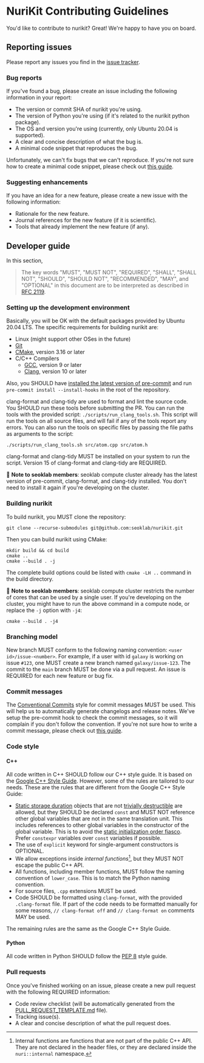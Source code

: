 # NuriKit Contributing Guidelines

You'd like to contribute to nurikit? Great! We're happy to have you on board.

## Reporting issues

Please report any issues you find in the
[issue tracker](https://github.com/seoklab/nurikit/issues).

### Bug reports

If you've found a bug, please create an issue including the following
information in your report:

- The version or commit SHA of nurikit you're using.
- The version of Python you're using (if it's related to the nurikit
  python package).
- The OS and version you're using (currently, only Ubuntu 20.04 is supported).
- A clear and concise description of what the bug is.
- A minimal code snippet that reproduces the bug.

Unfortunately, we can't fix bugs that we can't reproduce. If you're not sure
how to create a minimal code snippet, please check out
[this guide](https://stackoverflow.com/help/minimal-reproducible-example).

### Suggesting enhancements

If you have an idea for a new feature, please create a new issue with the
following information:

- Rationale for the new feature.
- Journal references for the new feature (if it is scientific).
- Tools that already implement the new feature (if any).

## Developer guide

In this section,

> The key words "MUST", "MUST NOT", "REQUIRED", "SHALL", "SHALL NOT", "SHOULD",
> "SHOULD NOT", "RECOMMENDED",  "MAY", and "OPTIONAL" in this document are to be
> interpreted as described in [RFC 2119](https://www.ietf.org/rfc/rfc2119.txt).

### Setting up the development environment

Basically, you will be OK with the default packages provided by Ubuntu 20.04
LTS. The specific requirements for building nurikit are:

- Linux (might support other OSes in the future)
- [Git](https://git-scm.com/)
- [CMake](https://cmake.org/), version 3.16 or later
- C/C++ Compilers
  - [GCC](https://gcc.gnu.org/), version 9 or later
  - [Clang](https://clang.llvm.org/), version 10 or later

Also, you SHOULD have
[installed the latest version of pre-commit](https://pre-commit.com/#install)
and run `pre-commit install --install-hooks` in the root of the repository.

clang-format and clang-tidy are used to format and lint the source code. You
SHOULD run these tools before submitting the PR. You can run the tools with the
provided script: `./scripts/run_clang_tools.sh`. This script will run the tools
on all source files, and will fail if any of the tools report any errors. You
can also run the tools on specific files by passing the file paths as arguments
to the script:

```shellscript
./scripts/run_clang_tools.sh src/atom.cpp src/atom.h
```

clang-format and clang-tidy MUST be installed on your system to run the script.
Version 15 of clang-format and clang-tidy are REQUIRED.

:ledger: **Note to seoklab members**: seoklab compute cluster already has the
latest version of pre-commit, clang-format, and clang-tidy installed. You don't
need to install it again if you're developing on the cluster.

### Building nurikit

To build nurikit, you MUST clone the repository:

```shellscript
git clone --recurse-submodules git@github.com:seoklab/nurikit.git
```

Then you can build nurikit using CMake:

```shellscript
mkdir build && cd build
cmake ..
cmake --build . -j
```

The complete build options could be listed with `cmake -LH ..` command in the
build directory.

:ledger: **Note to seoklab members**: seoklab compute cluster restricts the
number of cores that can be used by a single user. If you're developing on the
cluster, you might have to run the above command in a compute node, or replace
the `-j` option with `-j4`:

```shellscript
cmake --build . -j4
```

### Branching model

New branch MUST conform to the following naming convention:
`<user id>/issue-<number>`. For example, if a user with id `galaxy` is working
on issue `#123`, one MUST create a new branch named `galaxy/issue-123`. The
commit to the `main` branch MUST be done via a pull request. An issue is
REQUIRED for each new feature or bug fix.

### Commit messages

The [Conventional Commits](https://www.conventionalcommits.org/en/v1.0.0/) style
for commit messages MUST be used. This will help us to automatically generate
changelogs and release notes. We've setup the pre-commit hook to check the
commit messages, so it will complain if you don't follow the convention. If
you're not sure how to write a commit message, please check out
[this guide](https://www.conventionalcommits.org/en/v1.0.0/#summary).

### Code style

#### C++

All code written in C++ SHOULD follow our C++ style guide. It is based on the
[Google C++ Style Guide](https://google.github.io/styleguide/cppguide.html).
However, some of the rules are tailored to our needs. These are the rules that
are different from the Google C++ Style Guide:

- [Static storage duration](http://en.cppreference.com/w/cpp/language/storage_duration#Storage_duration) objects that are not
  [trivially destructible](http://en.cppreference.com/w/cpp/types/is_destructible)
  are allowed, but they SHOULD be declared `const` and MUST NOT reference other
  global variables that are not in the same translation unit. This includes
  references to other global variables in the constructor of the global
  variable. This is to avoid the
  [static initialization order fiasco](https://isocpp.org/wiki/faq/ctors#static-init-order).
  Prefer `constexpr` variables over `const` variables if possible.
- The use of `explicit` keyword for single-argument constructors is OPTIONAL.
- We allow exceptions inside *internal functions*[^1], but they MUST NOT escape
  the public C++ API.
- All functions, including member functions, MUST follow the
  naming convention of `lower_case`. This is to match the Python naming
  convention.
- For source files, `.cpp` extensions MUST be used.
- Code SHOULD be formatted using `clang-format`, with the provided
  `.clang-format` file. If part of the code needs to be formatted manually
  for some reasons, `// clang-format off` and `// clang-format on` comments MAY
  be used.

[^1]: Internal functions are functions that are not part of the public C++
      API. They are not declared in the header files, or they are declared
      inside the `nuri::internal` namespace.

The remaining rules are the same as the Google C++ Style Guide.

#### Python

All code written in Python SHOULD follow the
[PEP 8](https://www.python.org/dev/peps/pep-0008/) style guide.

### Pull requests

Once you've finished working on an issue, please create a new pull request with
the following REQUIRED information:

- Code review checklist (will be automatically generated from the
  [PULL_REQUEST_TEMPLATE.md](.github/PULL_REQUEST_TEMPLATE.md) file).
- Tracking issue(s).
- A clear and concise description of what the pull request does.
